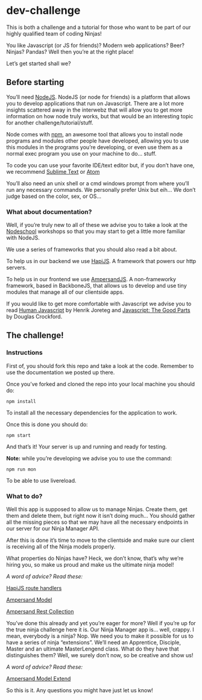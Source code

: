 # dev-challenge

This is both a challenge and a tutorial for those who want to be part of our highly qualified team of coding Ninjas!

You like Javascript (or JS for friends)? Modern web applications? Beer? Ninjas? Pandas? Well then you’re at the right place!

Let’s get started shall we?

## Before starting

You’ll need [NodeJS](https://nodejs.org/). NodeJS (or node for friends) is a platform that allows you to develop applications that run on Javascript. There are a lot more insights scattered away in the interwebz that will allow you to get more information on how node truly works, but that would be an interesting topic for another challenge/tutorial/stuff.

Node comes with [npm](https://www.npmjs.com/), an awesome tool that allows you to install node programs and modules other people have developed, allowing you to use this modules in the programs you’re developing, or even use them as a normal exec program you use on your machine to do… stuff.

To code you can use your favorite IDE/text editor but, if you don’t have one, we recommend [Sublime Text](http://www.sublimetext.com/3) or [Atom](https://atom.io/)

You’ll also need an unix shell or a cmd windows prompt from where you’ll run any necessary commands. We personally prefer Unix but eih… We don’t judge based on the color, sex, or OS…

### What about documentation?

Well, if you’re truly new to all of these we advise you to take a look at the [Nodeschool](http://nodeschool.io/) workshops so that you may start to get a little more familiar with NodeJS.

We use a series of frameworks that you should also read a bit about.

To help us in our backend we use [HapiJS](http://hapijs.com/). A framework that powers our http servers.

To help us in our frontend we use [AmpersandJS](http://ampersandjs.com/). A non-frameworky framework, based in BackboneJS, that allows us to develop and use tiny modules that manage all of our clientside apps.

If you would like to get more comfortable with Javascript we advise you to read [Human Javascript](http://read.humanjavascript.com/) by Henrik Joreteg and [Javascript: The Good Parts](http://shop.oreilly.com/product/9780596517748.do) by Douglas Crockford.

## The challenge!

### Instructions

First of, you should fork this repo and take a look at the code. Remember to use the documentation we posted up there.

Once you’ve forked and cloned the repo into your local machine you should do:
```
npm install
```
To install all the necessary dependencies for the application to work.

Once this is done you should do:
```
npm start
```
And that’s it! Your server is up and running and ready for testing.

**Note:** while you’re developing we advise you to use the command:
```
npm run mon
```
To be able to use livereload.

### What to do?

Well this app is supposed to allow us to manage Ninjas. Create them, get them and delete them, but right now it isn’t doing much… You should gather all the missing pieces so that  we may have all the necessary endpoints in our server for our Ninja Manager API.

After this is done it’s time to move to the clientside and make sure our client is receiving all of the Ninja models properly.

What properties do Ninjas have? Heck, we don’t know, that’s why we’re hiring you, so make us proud and make us the ultimate ninja model!


*A word of advice? Read these:*

[HapiJS route handlers](http://hapijs.com/api#route-handler)

[Ampersand Model](http://ampersandjs.com/docs#ampersand-model)

[Ampersand Rest Collection](http://ampersandjs.com/docs#ampersand-rest-collection)

You’ve done this already and yet you’re eager for more? Well if you’re up for the true ninja challenge here it is. Our Ninja Manager app is… well, crappy. I mean, everybody is a ninja? Nop. We need you to make it possible for us to have a series of ninja “extensions”. We’ll need an Apprentice, Disciple, Master and an ultimate MasterLengend class. What do they have that distinguishes them? Well, we surely don’t now, so be creative and show us!

*A word of advice? Read these:*

[Ampersand Model Extend](http://ampersandjs.com/docs#ampersand-model-extend)

So this is it. Any questions you might have just let us know!
